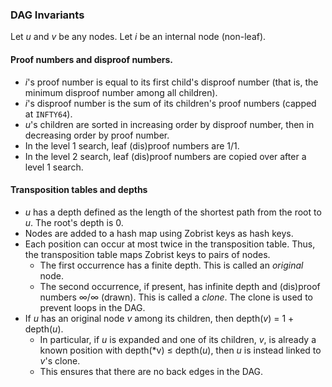 ### DAG Invariants

Let *u* and *v* be any nodes. Let *i* be an internal node (non-leaf).

#### Proof numbers and disproof numbers.

* *i*'s proof number is equal to its first child's disproof number (that is, the minimum disproof number among all children).
* *i*'s disproof number is the sum of its children's proof numbers (capped at `INFTY64`).
* *u*'s children are sorted in increasing order by disproof number, then in decreasing order by proof number.
* In the level 1 search, leaf (dis)proof numbers are 1/1.
* In the level 2 search, leaf (dis)proof numbers are copied over after a level 1 search.

#### Transposition tables and depths

* *u* has a depth defined as the length of the shortest path from the root to *u*. The root's depth is 0.
* Nodes are added to a hash map using Zobrist keys as hash keys.
* Each position can occur at most twice in the transposition table. Thus, the transposition table maps Zobrist keys to pairs of nodes.
  * The first occurrence has a finite depth. This is called an *original* node.
  * The second occurrence, if present, has infinite depth and (dis)proof numbers ∞/∞ (drawn). This is called a *clone*. The clone is used to prevent loops in the DAG.
* If *u* has an original node *v* among its children, then depth(*v*) = 1 + depth(*u*).
  * In particular, if *u* is expanded and one of its children, *v*, is already a known position with depth(*v) ≤ depth(*u*), then *u* is instead linked to *v*'s clone.
  * This ensures that there are no back edges in the DAG.
